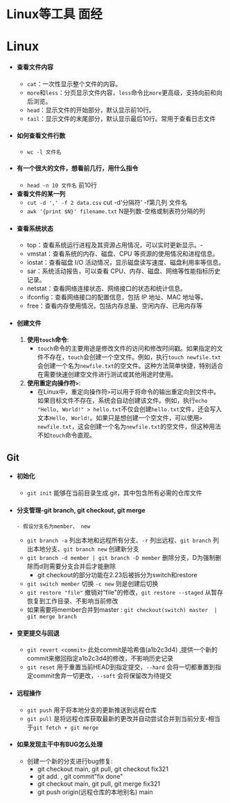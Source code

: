 # Linux等工具 面经

# Linux

- #### 查看文件内容
   - `cat`：一次性显示整个文件的内容。
   - `more`和`less`：分页显示文件内容，`less`命令比`more`更高级，支持向前和向后浏览。
   - `head`：显示文件的开始部分，默认显示前10行。
   - `tail`：显示文件的末尾部分，默认显示最后10行。常用于查看日志文件
- #### 如何查看文件行数
   - `wc -l 文件名`
- #### 有一个很大的文件，想看前几行，用什么指令
   - `head -n 10 文件名`  前10行
- **查看文件的某一列**
   - `cut -d ',' -f 2 data.csv`  cut -d'分隔符' -f第几列 文件名
   - `awk '{print $N}' filename.txt` N是列数-空格或制表符分隔的列
- #### 查看系统状态
   - top：查看系统运行进程及其资源占用情况，可以实时更新显示。-
   - vmstat：查看系统的内存、磁盘、CPU 等资源的使用情况和进程信息。
   - iostat：查看磁盘 I/O 活动情况，显示磁盘读写速度、磁盘利用率等信息。
   - sar：系统活动报告，可以查看 CPU、内存、磁盘、网络等性能指标历史记录。
   - netstat：查看网络连接状态、网络接口的状态和统计信息。
   - ifconfig：查看网络接口的配置信息，包括 IP 地址、MAC 地址等。
   - free：查看内存使用情况，包括内存总量、空闲内存、已用内存等
- #### 创建文件
   1. **使用`touch`命令**:
      - `touch`命令的主要用途是修改文件的访问和修改时间戳。如果指定的文件不存在，`touch`会创建一个空文件。例如，执行`touch newfile.txt`会创建一个名为`newfile.txt`的空文件。这种方法简单快捷，特别适合在需要快速创建空文件进行测试或其他用途时使用。
   2. **使用重定向操作符`>`**:
      - 在Linux中，重定向操作符`>`可以用于将命令的输出重定向到文件中。如果目标文件不存在，系统会自动创建该文件。例如，执行`echo "Hello, World!" > hello.txt`不仅会创建`hello.txt`文件，还会写入文本`Hello, World!`。如果只是想创建一个空文件，可以使用`> newfile.txt`，这会创建一个名为`newfile.txt`的空文件，但这种用法不如`touch`命令直观。

## Git

- #### 初始化
   - `git init` 能够在当前目录生成.git，其中包含所有必需的仓库文件
- #### 分支管理-git branch, git checkout, git merge
      - 假设分支名为member、 new
   - `git branch -a` 列出本地和远程所有分支、`-r` 列出远程、`git branch`  列出本地分支、`git branch new` 创建新分支
   - `git branch -d member | git branch -D member` 删除分支，D为强制删除而d则需要分支合并后才能删除
      - git checkout的部分功能在2.23后被拆分为switch和restore
   - `git switch member`  切换 `-c new` 则是创建后切换
   - `git restore "file"` 撤销对“file"的修改，`git restore --staged`  从暂存恢复到工作目录、不影响当前修改
   - 如果需要将member合并到master :  `git checkout(switch) master  | git merge branch`
- #### 变更提交与回退
   - `git revert <commit>` 此处commit是哈希值(a1b2c3d4) ,提供一个新的commit来撤回指定a1b2c3d4的修改，不影响历史记录
   - `git reset` 用于重置当前HEAD到指定提交，`--hard` 会将一切都重置到指定commit舍弃一切更改，`--soft` 会将保留改为待提交
- #### 远程操作
   - `git push` 用于将本地分支的更新推送到远程仓库
   - `git pull` 是将远程仓库获取最新的更改并自动尝试合并到当前分支-相当于`git fetch + git merge`
- #### 如果发现主干中有BUG怎么处理
   - 创建一个新的分支进行bug修复:
      - git checkout main, git pull, git checkout fix321
      - git add.  ,  git commit"fix done"
      - git checkout main, git pull, git merge fix321
      - git push origin(远程仓库的本地别名) main
